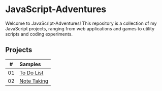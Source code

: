 # JavaScript-Adventures
Welcome to JavaScript-Adventures! This repository is a collection of my JavaScript projects, ranging from web applications and games to utility scripts and coding experiments. 


## Projects

|  #  | Samples                                                                                                                      |
| :-: | :--------------------------------------------------------------------------------------------------------------------------- |
| 01  | [To Do List](https://github.com/Linen220/JavaScript-Adventures/tree/main/To-Do-List-App)                                     |
| 02  | [Note Taking](https://github.com/Linen220/JavaScript-Adventures/tree/main/Note-Taking-App)                                    |
